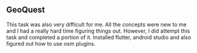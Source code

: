 ## GeoQuest

This task was also very difficult for me. All the concepts were new to me and I had a really hard time figuring things out. However, I did attempt this task and completed a portion of it. Installed flutter, android studio and also figured out how to use osm plugins.
